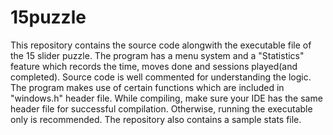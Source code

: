 # 15puzzle
This repository contains the source code alongwith the executable file of the 15 slider puzzle. The program has a menu system and a "Statistics" feature which records the time, moves done and sessions played(and completed). Source code is well commented for understanding the logic. The program makes use of certain functions which are included in "windows.h" header file. While compiling, make sure your IDE has the same header file for successful compilation. Otherwise, running the executable only is recommended. The repository also contains a sample stats file.

